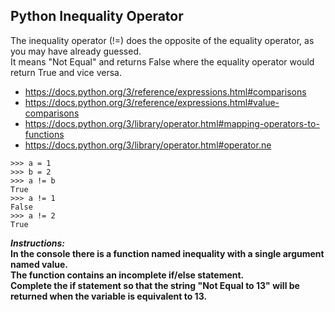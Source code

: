 ## Python Inequality Operator

The inequality operator (!=) does the opposite of the equality operator, as you may have already guessed.  
It means "Not Equal" and returns False where the equality operator would return True and vice versa.  
- https://docs.python.org/3/reference/expressions.html#comparisons  
- https://docs.python.org/3/reference/expressions.html#value-comparisons
- https://docs.python.org/3/library/operator.html#mapping-operators-to-functions
- https://docs.python.org/3/library/operator.html#operator.ne  
```
>>> a = 1
>>> b = 2
>>> a != b
True
>>> a != 1
False
>>> a != 2
True
```

**_Instructions:_**  
**In the console there is a function named inequality with a single argument named value.**  
**The function contains an incomplete if/else statement.**  
**Complete the if statement so that the string "Not Equal to 13" will be returned when the variable is equivalent to 13.**
